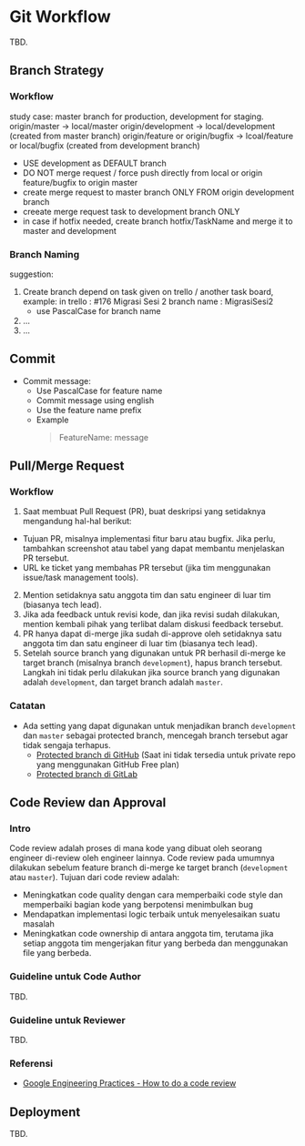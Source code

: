 # Git Workflow
TBD.

## Branch Strategy
### Workflow
study case: master branch for production, development for staging.
origin/master -> local/master
origin/development -> local/development (created from master branch)
origin/feature or origin/bugfix -> lcoal/feature or local/bugfix (created from development branch)
* USE development as DEFAULT branch 
* DO NOT merge request / force push directly from local or origin feature/bugfix to origin master
* create merge request to master branch ONLY FROM origin development branch
* creeate merge request task to development branch ONLY
* in case if hotfix needed, create branch hotfix/TaskName and merge it to master and development
### Branch Naming
suggestion:
1. Create branch depend on task given on trello / another task board, example:
    in trello   : #176 Migrasi Sesi 2
    branch name : MigrasiSesi2
    * use PascalCase for branch name
2. ...
3. ...

## Commit
* Commit message:
  * Use PascalCase for feature name
  * Commit message using english
  * Use the feature name prefix
  * Example
    > FeatureName: message

## Pull/Merge Request
### Workflow
1. Saat membuat Pull Request (PR), buat deskripsi yang setidaknya mengandung hal-hal berikut:
  - Tujuan PR, misalnya implementasi fitur baru atau bugfix. Jika perlu, tambahkan screenshot atau tabel yang dapat membantu menjelaskan PR tersebut.
  - URL ke ticket yang membahas PR tersebut (jika tim menggunakan issue/task management tools).
2. Mention setidaknya satu anggota tim dan satu engineer di luar tim (biasanya tech lead).
3. Jika ada feedback untuk revisi kode, dan jika revisi sudah dilakukan, mention kembali pihak yang terlibat dalam diskusi feedback tersebut.
4. PR hanya dapat di-merge jika sudah di-approve oleh setidaknya satu anggota tim dan satu engineer di luar tim (biasanya tech lead).
5. Setelah source branch yang digunakan untuk PR berhasil di-merge ke target branch (misalnya branch `development`), hapus branch tersebut. Langkah ini tidak perlu dilakukan jika source branch yang digunakan adalah `development`, dan target branch adalah `master`.
### Catatan
- Ada setting yang dapat digunakan untuk menjadikan branch `development` dan `master` sebagai protected branch, mencegah branch tersebut agar tidak sengaja terhapus.
  - [Protected branch di GitHub](https://docs.github.com/en/github/administering-a-repository/about-protected-branches) (Saat ini tidak tersedia untuk private repo yang menggunakan GitHub Free plan)
  - [Protected branch di GitLab](https://docs.gitlab.com/ee/user/project/protected_branches.html)

## Code Review dan Approval
### Intro
Code review adalah proses di mana kode yang dibuat oleh seorang engineer di-review oleh engineer lainnya. Code review pada umumnya dilakukan sebelum feature branch di-merge ke target branch (`development` atau `master`).
Tujuan dari code review adalah:
- Meningkatkan code quality dengan cara memperbaiki code style dan memperbaiki bagian kode yang berpotensi menimbulkan bug
- Mendapatkan implementasi logic terbaik untuk menyelesaikan suatu masalah
- Meningkatkan code ownership di antara anggota tim, terutama jika setiap anggota tim mengerjakan fitur yang berbeda dan menggunakan file yang berbeda.
### Guideline untuk Code Author
TBD.
### Guideline untuk Reviewer
TBD.
### Referensi
- [Google Engineering Practices - How to do a code review](https://google.github.io/eng-practices/review/)

## Deployment
TBD.
